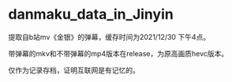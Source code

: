 # danmaku_data_in_Jinyin
提取自b站mv《金银》的弹幕，缓存时间为2021/12/30 下午4点。

带弹幕的mkv和不带弹幕的mp4版本在release，为原高画质hevc版本。

仅作为记录存档，证明互联网是有记忆的。
